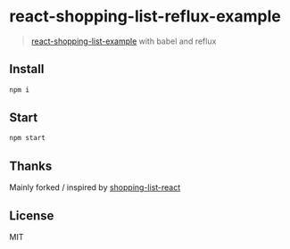# react-shopping-list-reflux-example

> <a href="https://github.com/jeromedecoster/react-shopping-list-example" target="_blank">react-shopping-list-example</a> with babel and reflux

## Install

```bash
npm i
```

## Start

```bash
npm start
```

## Thanks

Mainly forked / inspired by <a href="https://github.com/fedosejev/shopping-list-react" target="_blank">shopping-list-react</a>

## License

MIT
